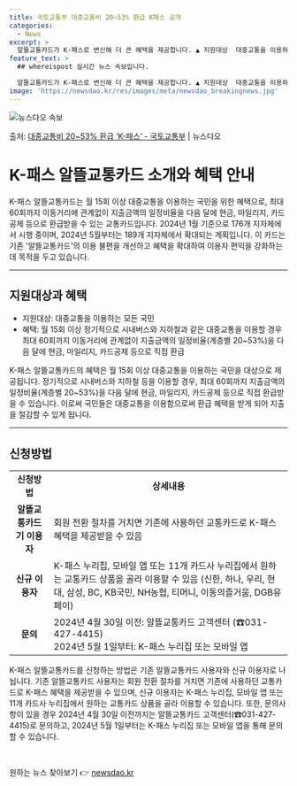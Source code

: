 ```yaml
---
title: 국토교통부 대중교통비 20~53% 환급 K패스 공개
categories:
  - News
excerpt: >
  알뜰교통카드가 K-패스로 변신해 더 큰 혜택을 제공합니다. ▲ 지원대상  대중교통을 이용하는 모든 국민   …
feature_text: >
  ## whereispost 실시간 뉴스 속보입니다.

  알뜰교통카드가 K-패스로 변신해 더 큰 혜택을 제공합니다. ▲ 지원대상  대중교통을 이용하는 모든 국민   …
image: 'https://newsdao.kr/res/images/meta/newsdao_breakingnews.jpg'
---
```


![뉴스다오 속보](https://newsdao.kr/res/images/meta/newsdao_breakingnews.jpg)

<p>출처: <a href="https://newsdao.kr/3693" rel="dofollow">대중교통비 20~53% 환급 ‘K-패스’  - 국토교통부</a> | 뉴스다오</p>

<h1>K-패스 알뜰교통카드 소개와 혜택 안내</h1>

<p data-ke-size="size16">K-패스 알뜰교통카드는 월 15회 이상 대중교통을 이용하는 국민을 위한 혜택으로, 최대 60회까지 이동거리에 관계없이 지출금액의 일정비율을 다음 달에 현금, 마일리지, 카드공제 등으로 환급받을 수 있는 교통카드입니다. 2024년 1월 기준으로 176개 지자체에서 시행 중이며, 2024년 5월부터는 189개 지자체에서 확대되는 계획입니다. 이 카드는 기존 '알뜰교통카드'의 이용 불편을 개선하고 혜택을 확대하여 이용자 편익을 강화하는데 목적을 두고 있습니다.</p>

<hr>

<h2>지원대상과 혜택</h2>

<ul>
    <li>지원대상: 대중교통을 이용하는 모든 국민</li>
    <li>혜택: 월 15회 이상 정기적으로 시내버스와 지하철과 같은 대중교통을 이용할 경우 최대 60회까지 이동거리에 관계없이 지출금액의 일정비율(계층별 20~53%)을 다음 달에 현금, 마일리지, 카드공제 등으로 직접 환급</li>
</ul>

<p data-ke-size="size16">K-패스 알뜰교통카드의 혜택은 월 15회 이상 대중교통을 이용하는 국민을 대상으로 제공됩니다. 정기적으로 시내버스와 지하철 등을 이용할 경우, 최대 60회까지 지출금액의 일정비율(계층별 20~53%)을 다음 달에 현금, 마일리지, 카드공제 등으로 직접 환급받을 수 있습니다. 이로써 국민들은 대중교통을 이용함으로써 환급 혜택을 받게 되어 지출을 절감할 수 있게 됩니다.</p>

<hr>

<h2>신청방법</h2>

<table>
    <tr>
        <td style="text-align: center; height: 17px;"><b>신청방법</b></td>
        <td style="text-align: center; height: 17px;"><b>상세내용</b></td>
    </tr>
    <tr>
        <td style="text-align: center; height: 17px;"><b>알뜰교통카드 기 이용자</b></td>
        <td>회원 전환 절차를 거치면 기존에 사용하던 교통카드로 K-패스 혜택을 제공받을 수 있음</td>
    </tr>
    <tr>
        <td style="text-align: center; height: 17px;"><b>신규 이용자</b></td>
        <td>K-패스 누리집, 모바일 앱 또는 11개 카드사 누리집에서 원하는 교통카드 상품을 골라 이용할 수 있음 (신한, 하나, 우리, 현대, 삼성, BC, KB국민, NH농협, 티머니, 이동의즐거움, DGB유페이)</td>
    </tr>
    <tr>
        <td style="text-align: center; height: 17px;"><b>문의</b></td>
        <td>2024년 4월 30일 이전: 알뜰교통카드 고객센터 (☎031-427-4415)<br>2024년 5월 1일부터: K-패스 누리집 또는 모바일 앱</td>
    </tr>
</table>

<p data-ke-size="size16">K-패스 알뜰교통카드를 신청하는 방법은 기존 알뜰교통카드 사용자와 신규 이용자로 나뉩니다. 기존 알뜰교통카드 사용자는 회원 전환 절차를 거치면 기존에 사용하던 교통카드로 K-패스 혜택을 제공받을 수 있으며, 신규 이용자는 K-패스 누리집, 모바일 앱 또는 11개 카드사 누리집에서 원하는 교통카드 상품을 골라 이용할 수 있습니다. 또한, 문의사항이 있을 경우 2024년 4월 30일 이전까지는 알뜰교통카드 고객센터(☎031-427-4415)로 문의하고, 2024년 5월 1일부터는 K-패스 누리집 또는 모바일 앱을 통해 문의할 수 있습니다.</p>

<p data-ke-size="size16">&nbsp;</p> 

원하는 뉴스 찾아보기 👉 <a href="https://newsdao.kr" rel="dofollow">newsdao.kr</a>


